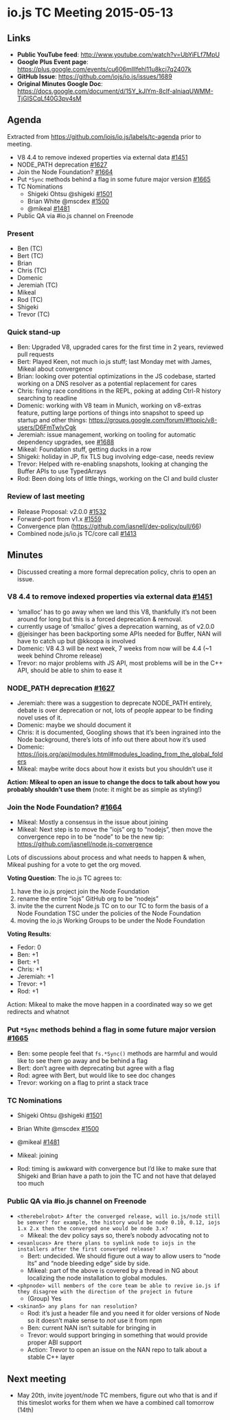 # io.js TC Meeting 2015-05-13

## Links

* **Public YouTube feed**: http://www.youtube.com/watch?v=UbYiFLf7MpU
* **Google Plus Event page**: https://plus.google.com/events/cu606mlllfehl11u8kcj7q2407k
* **GitHub Issue**: https://github.com/iojs/io.js/issues/1689
* **Original Minutes Google Doc**: https://docs.google.com/document/d/15Y_kJlYm-8cIf-alniaqUWMM-TjGISCqLf40G3pv4sM

## Agenda

Extracted from https://github.com/iojs/io.js/labels/tc-agenda prior to meeting.

* V8 4.4 to remove indexed properties via external data [#1451](https://github.com/iojs/io.js/issues/1451)
* NODE_PATH deprecation [#1627](https://github.com/iojs/io.js/issues/1627)
* Join the Node Foundation? [#1664](https://github.com/iojs/io.js/issues/1664)
* Put `*Sync` methods behind a flag in some future major version [#1665](https://github.com/iojs/io.js/issues/1665)
* TC Nominations
  - Shigeki Ohtsu @shigeki [#1501](https://github.com/iojs/io.js/issues/1501)
  - Brian White @mscdex [#1500](https://github.com/iojs/io.js/issues/1500)
  - @mikeal [#1481](https://github.com/iojs/io.js/issues/1481)
* Public QA via #io.js channel on Freenode

### Present

* Ben (TC)
* Bert (TC)
* Brian
* Chris (TC)
* Domenic
* Jeremiah (TC)
* Mikeal
* Rod (TC)
* Shigeki
* Trevor (TC)

### Quick stand-up

* Ben: Upgraded V8, upgraded cares for the first time in 2 years, reviewed pull requests
* Bert: Played Keen, not much io.js stuff; last Monday met with James, Mikeal about convergence
* Brian: looking over potential optimizations in the JS codebase, started working on a DNS resolver as a potential replacement for cares
* Chris: fixing race conditions in the REPL, poking at adding Ctrl-R history searching to readline
* Domenic: working with V8 team in Munich, working on v8-extras feature, putting large portions of things into snapshot to speed up startup and other things: https://groups.google.com/forum/#!topic/v8-users/D6FmTwlvCgk
* Jeremiah: issue management, working on tooling for automatic dependency upgrades, see [#1688](https://github.com/iojs/io.js/pull/1688)
* Mikeal: Foundation stuff, getting ducks in a row
* Shigeki: holiday in JP, fix TLS bug involving edge-case, needs review
* Trevor: Helped with re-enabling snapshots, looking at changing the Buffer APIs to use TypedArrays
* Rod: Been doing lots of little things, working on the CI and build cluster

### Review of last meeting

* Release Proposal: v2.0.0 [#1532](https://github.com/iojs/io.js/pull/1532)
* Forward-port from v1.x [#1559](https://github.com/iojs/io.js/pull/1559)
* Convergence plan (https://github.com/jasnell/dev-policy/pull/66)
* Combined node.js/io.js TC/core call [#1413](https://github.com/iojs/io.js/issues/1413)

## Minutes

* Discussed creating a more formal deprecation policy, chris to open an issue.

### V8 4.4 to remove indexed properties via external data [#1451](https://github.com/iojs/io.js/issues/1451)

* ‘smalloc’ has to go away when we land this V8, thankfully it’s not been around for long but this is a forced deprecation & removal.
* currently usage of ‘smalloc’ gives a deprecation warning, as of v2.0.0
* @jeisinger has been backporting some APIs needed for Buffer, NAN will have to catch up but @kkoopa is involved
* Domenic: V8 4.3 will be next week, 7 weeks from now will be 4.4 (~1 week behind Chrome release)
* Trevor: no major problems with JS API, most problems will be in the C++ API, should be able to shim to ease it

### NODE_PATH deprecation [#1627](https://github.com/iojs/io.js/issues/1627)

* Jeremiah: there was a suggestion to deprecate NODE_PATH entirely, debate is over deprecation or not, lots of people appear to be finding novel uses of it.
* Domenic: maybe we should document it
* Chris: it is documented, Googling shows that it’s been ingrained into the Node background, there’s lots of info out there about how it’s used
* Domenic: https://iojs.org/api/modules.html#modules_loading_from_the_global_folders
* Mikeal: maybe write docs about how it exists but you shouldn’t use it

**Action: Mikeal to open an issue to change the docs to talk about how you probably shouldn’t use them** (note: it might be as simple as styling!)

### Join the Node Foundation? [#1664](https://github.com/iojs/io.js/issues/1664)

* Mikeal: Mostly a consensus in the issue about joining
* Mikeal: Next step is to move the “iojs” org to “nodejs”, then move the convergence repo in to be “node” to be the new tip: https://github.com/jasnell/node.js-convergence

Lots of discussions about process and what needs to happen & when, Mikeal pushing for a vote to get the org moved.

**Voting Question**: The io.js TC agrees to:
1. have the io.js project join the Node Foundation
2. rename the entire “iojs” GitHub org to be “nodejs”
3. invite the the current Node.js TC on to our TC to form the basis of a Node Foundation TSC under the policies of the Node Foundation
4. moving the io.js Working Groups to be under the Node Foundation

**Voting Results**:

* Fedor: 0
* Ben: +1
* Bert: +1
* Chris: +1
* Jeremiah: +1
* Trevor: +1
* Rod: +1

Action: Mikeal to make the move happen in a coordinated way so we get redirects and whatnot

### Put `*Sync` methods behind a flag in some future major version [#1665](https://github.com/iojs/io.js/issues/1665)

* Ben: some people feel that `fs.*Sync()` methods are harmful and would like to see them go away and be behind a flag
* Bert: don’t agree with deprecating but agree with a flag
* Rod: agree with Bert, but would like to see doc changes
* Trevor: working on a flag to print a stack trace

### TC Nominations

* Shigeki Ohtsu @shigeki [#1501](https://github.com/iojs/io.js/issues/1501)
* Brian White @mscdex [#1500](https://github.com/iojs/io.js/issues/1500)
* @mikeal [#1481](https://github.com/iojs/io.js/issues/1481)

* Mikeal: joining
* Rod: timing is awkward with convergence but I’d like to make sure that Shigeki and Brian have a path to join the TC and not have that delayed too much

### Public QA via #io.js channel on Freenode

* `<therebelrobot> After the converged release, will io.js/node still be semver? for example, the history would be node 0.10, 0.12, iojs 1.x 2.x then the converged one would be node 3.x?`
  - Mikeal: the dev policy says so, there’s nobody advocating not to
* `<evanlucas> Are there plans to symlink node to iojs in the installers after the first converged release?`
  - Bert: undecided. We should figure out a way to allow users to “node lts” and “node bleeding edge” side by side.
  - Mikeal: part of the above is covered by a thread in NG about localizing the node installation to global modules.
* `<phpnode> will members of the core team be able to revive io.js if they disagree with the direction of the project in future`
  - (Group) Yes
* `<skinan5> any plans for nan resolution?`
  - Rod: it’s just a header file and you need it for older versions of Node so it doesn’t make sense to _not_ use it from npm
  - Ben: current NAN isn’t suitable for bringing in
  - Trevor: would support bringing in something that would provide proper ABI support
  - Action: Trevor to open an issue on the NAN repo to talk about a stable C++ layer

## Next meeting

* May 20th, invite joyent/node TC members, figure out who that is and if this timeslot works for them when we have a combined call tomorrow (14th)
